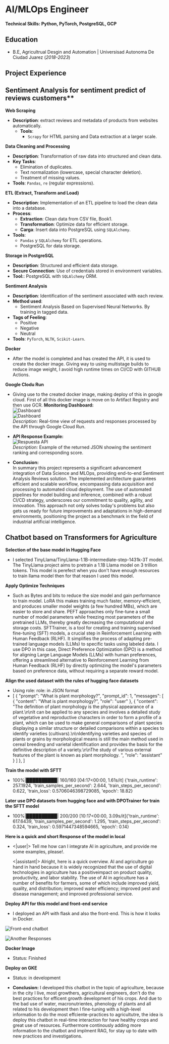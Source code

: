 # AI/MLOps Engineer

#### Technical Skills: Python, PyTorch, PostgreSQL, GCP

## Education
- B.E, Agricultrual Desgin and Automation | Universisad Autonoma De Ciudad Juarez (_2018-2023_)

## Project Experience

## Sentiment Analysis for sentiment predict of reviews customers**

**Web Scraping**
- **Description**: extract reviews and metadata of products from websites automatically.
   - **Tools**:
     - `Scrapy`  for HTML parsing and Data extraction at a larger scale.

**Data Cleaning and Processing**
   - **Description**: Transformation of raw data into structured and clean data.
   - **Key Tasks**:
     - Elimination of duplicates.
     - Text normalization (lowercase, special character deletion).
     - Treatment of missing values.
   - **Tools**: `Pandas`, `re` (regular expressions).

**ETL (Extract, Transform and Load)**
   - **Description**: Implementation of an ETL pipeline to load the clean data into a database.
   - **Process**:
     - **Extraction**: Clean data from CSV file, Book1.
     - **Transformation**: Optimize data for efficient storage.
     - **Carga**: Insert data into PostgreSQL using  `SQLAlchemy`.
   - **Tools**:
     - `Pandas` y `SQLAlchemy` for ETL operations.
     - PostgreSQL for data storage.

**Storage in PostgreSQL**
   - **Description**: Structured and efficient data storage.
   - **Secure Connection**: Use of credentials stored in environment variables.
   - **Tool:**: PostgreSQL with `SQLAlchemy` ORM.

**Sentiment Analysis**
   - **Description**: Identification of the sentiment associated with each review.
   - **Method used**:
     - Sentiment Analysis Based on Supervised Neural Networks. By training in tagged data.
   - **Tags of Feeling**:
     - Positive
     - Negative
     - Neutral
   - **Tools**: `PyTorch`, `NLTK`, `Scikit-Learn`.

**Docker**
- After the model is completed and has created the API, it is used to create the docker image. Giving way to using multistage builds to reduce image weight, I avoid high runtime times on CI/CD with GITHUB Actions.

**Google Clodu Run**
 - Giving use to the created docker image, making deploy of this in google cloud. First of all this docker image is move on to Artifact Registry and then use GCR.
 **Monitoring Dashboard:**  
  ![Dashboard](assets/gcloud.png)  
  ![Dashboard](assets/gcloud_2.png)  
  _Description:_ Real-time view of requests and responses processed by the API through Google Cloud Run.
 - **API Response Example:**  
  ![Respuesta API](assets/sentiments_responses.png)  
  _Description:_ Example of the returned JSON showing the sentiment ranking and corresponding score.

- **Conclusion:**  
  In summary this project represents a significant advancement integration of Data Science and MLOps, providing end-to-end Sentiment Analysis Reviews solution. The implemented architecture guarantees efficient and scalable workflow, encompassing data acquisition and processing to automated cloud deployment.  The use of automated pipelines for model building and inference, combined with a robust CI/CD strategy, underscores our commitment to quality, agility, and innovation. This approach not only solves today's problems but also gets us ready for future improvements and adaptations in high-demand environments, positioning the project as a benchmark in the field of industrial artificial intelligence.

## Chatbot based on Transformers for Agriculture

**Selection of the base model in Hugging Face**
- I selected TinyLlama/TinyLlama-1.1B-intermediate-step-1431k-3T model. The TinyLlama project aims to pretrain a 1.1B Llama model on 3 trillion tokens. This model
  is perefect when you don't have enough resources to train llama model then for that reason I used this model.

**Apply Optimize Techniques**
- Such as Bytes and bits to reduce the size model and gain performance to train model. LoRA this makes training much faster, memory-efficient, and produces smaller model weights (a few hundred MBs), which are easier to store and share. PEFT approaches only fine-tune a small number of model parameters while freezing most parameters of the pretrained LLMs, thereby greatly decreasing the computational and storage costs. SFTTrainer, is a tool for creating and training supervised fine-tuning (SFT) models, a crucial step in Reinforcement Learning with Human Feedback (RLHF). It simplifies the process of adapting pre-trained language models (LLMs) to specific tasks using labeled data. I use DPO in this case, Direct Preference Optimization (DPO) is a method for aligning Large Language Models (LLMs) with human preferences, offering a streamlined alternative to Reinforcement Learning from Human Feedback (RLHF) by directly optimizing the model's parameters based on preference data, without requiring a separate reward model.

**Align the used dataset with the rules of hugging face datasets**
- Using role: </user> role: </assistant> in JSON format
- [
    {
        "prompt": "What is plant morphology?",
        "prompt_id": 1,
        "messages": [
            {
                "content": "What is plant morphology?",
                "role": "user"
            },
            {
                "content": "The definition of plant morphology is the physical appearance of a plant.\n\nIt can be applied to any species and involves a detailed study of vegetative and reproductive characters in order to form a profile of a plant, which can be used to make general comparisons of plant species displaying a similar structure or detailed comparisons within a species to identify varieties (cultivars).\n\nIdentifying varieties and species of plants or grains by morphological means is still the main method used in cereal breeding and varietal identification and provides the basis for the definitive description of a variety.\n\nThe study of various external features of the plant is known as plant morphology. ",
                "role": "assistant"
            }
        ]
    },
  ]

**Train the model with SFTT**
- 100%|██████████| 160/160 [04:17<00:00,  1.61s/it] {'train_runtime': 257.1924, 'train_samples_per_second': 2.644, 'train_steps_per_second': 0.622, 'train_loss':  0.5706046398729085, 'epoch': 18.82}

**Later use DPO datasets from hugging face and with DPOTrainer for train the SFTT model**
- 100%|██████████| 200/200 [10:17<00:00,  3.09s/it]{'train_runtime': 617.6439, 'train_samples_per_second': 1.295, 'train_steps_per_second': 0.324, 'train_loss':   0.5971447348594665, 'epoch': 0.14}

**Here is a quick and short Response of the model in local**
- <|user|> Tell me how can I integrate AI in agriculture, and provide me some examples, please!.</s>

  <|assistant|> Alright, here is a quick overview. AI and agriculture go hand in hand because it is widely recognized that the use of digital technologies in agriculture has a positiveimpact on product quality, productivity, and labor stability. The use of AI in agriculture has a number of benefits for farmers, some of which include improved yield, quality, and distribution; improved water efficiency; improved pest and disease management; and improved professional service.

**Deploy API for this model and front-end service**
- I deployed an API with flask and also the front-end. This is how it looks in Docker.

![Front-end chatbot](assets/responses_llm_prod.png)

![Another Responses](assets/responses_llm_prod_3.png)

**Docker Image**
- Status: Finished

**Deploy on GKE**
- Status: in development

- **Conclusion:**
  I developed this chatbot in the topic of agriculture, because in the city I live, most growthers, agricultural engineers, don't do the best practices for efficent growth development of his crops. And due to the bad use of water, macronutrientes, phenology of plants and all related to his development then I fine-tuning with a high-level information to do the most effciente-practices to agricultutre, the idea is deploy this chatbot in real-time interaction for have healthy crops and great use of resources. Furthermore continously adding more information to the chatbot and implment RAG, for stay up to date with new practices and investigations.
